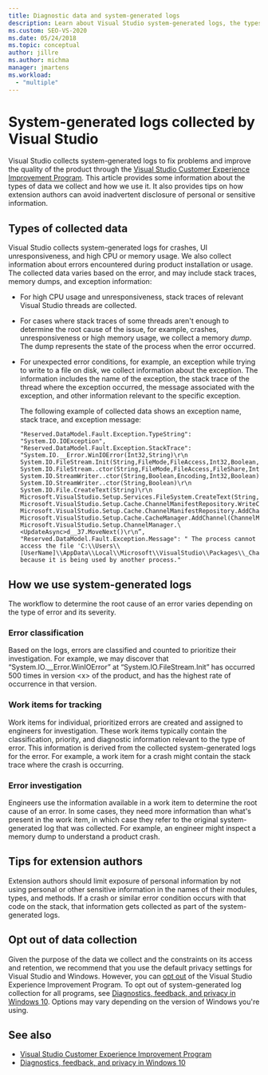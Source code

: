 ```yaml
---
title: Diagnostic data and system-generated logs
description: Learn about Visual Studio system-generated logs, the types of data that's collected, and how it's used to fix problems and improve product quality.
ms.custom: SEO-VS-2020
ms.date: 05/24/2018
ms.topic: conceptual
author: jillre
ms.author: michma
manager: jmartens
ms.workload:
  - "multiple"
---
```

# System-generated logs collected by Visual Studio

Visual Studio collects system-generated logs to fix problems and improve the quality of the product through the [Visual Studio Customer Experience Improvement Program](visual-studio-experience-improvement-program.md). This article provides some information about the types of data we collect and how we use it. It also provides tips on how extension authors can avoid inadvertent disclosure of personal or sensitive information.

## Types of collected data

Visual Studio collects system-generated logs for crashes, UI unresponsiveness, and high CPU or memory usage. We also collect information about errors encountered during product installation or usage. The collected data varies based on the error, and may include stack traces, memory dumps, and exception information:

- For high CPU usage and unresponsiveness, stack traces of relevant Visual Studio threads are collected.

- For cases where stack traces of some threads aren't enough to determine the root cause of the issue, for example, crashes, unresponsiveness or high memory usage, we collect a memory *dump*. The dump represents the state of the process when the error occurred.

- For unexpected error conditions, for example, an exception while trying to write to a file on disk, we collect information about the exception. The information includes the name of the exception, the stack trace of the thread where the exception occurred, the message associated with the exception, and other information relevant to the specific exception.

   The following example of collected data shows an exception name, stack trace, and exception message:

   ```text
   "Reserved.DataModel.Fault.Exception.TypeString": "System.IO.IOException",
   "Reserved.DataModel.Fault.Exception.StackTrace": "System.IO.__Error.WinIOError(Int32,String)\r\n
   System.IO.FileStream.Init(String,FileMode,FileAccess,Int32,Boolean,FileShare,Int32,FileOptions,SECURITY_ATTRIBUTES,String,Boolean,Boolean,Boolean)\r\n
   System.IO.FileStream..ctor(String,FileMode,FileAccess,FileShare,Int32,FileOptions,String,Boolean,Boolean,Boolean)\r\nSystem.IO.StreamWriter.CreateFile(String,Boolean,Boolean)\r\n
   System.IO.StreamWriter..ctor(String,Boolean,Encoding,Int32,Boolean)\r\n
   System.IO.StreamWriter..ctor(String,Boolean)\r\n
   System.IO.File.CreateText(String)\r\n
   Microsoft.VisualStudio.Setup.Services.FileSystem.CreateText(String,Boolean)\r\n
   Microsoft.VisualStudio.Setup.Cache.ChannelManifestRepository.WriteChannelManifest(IChannelManifest,String,String)\r\n
   Microsoft.VisualStudio.Setup.Cache.ChannelManifestRepository.AddChannel(ChannelManifestPair,Boolean)\r\n
   Microsoft.VisualStudio.Setup.Cache.CacheManager.AddChannel(ChannelManifestPair,Boolean)\r\n
   Microsoft.VisualStudio.Setup.ChannelManager.\<UpdateAsync>d__37.MoveNext()\r\n”,
   "Reserved.DataModel.Fault.Exception.Message": " The process cannot access the file 'C:\\Users\\[UserName]\\AppData\\Local\\Microsoft\\VisualStudio\\Packages\\_Channels\\4CB340F5\\channelManifest.json' because it is being used by another process."
   ```

## How we use system-generated logs

The workflow to determine the root cause of an error varies depending on the type of error and its severity.

### Error classification

Based on the logs, errors are classified and counted to prioritize their investigation. For example, we may discover that “System.IO.\__Error.WinIOError” at “System.IO.FileStream.Init” has occurred 500 times in version \<x> of the product, and has the highest rate of occurrence in that version.

### Work items for tracking

Work items for individual, prioritized errors are created and assigned to engineers for investigation. These work items typically contain the classification, priority, and diagnostic information relevant to the type of error. This information is derived from the collected system-generated logs for the error. For example, a work item for a crash might contain the stack trace where the crash is occurring.

### Error investigation

Engineers use the information available in a work item to determine the root cause of an error. In some cases, they need more information than what's present in the work item, in which case they refer to the original system-generated log that was collected. For example, an engineer might inspect a memory dump to understand a product crash.

## Tips for extension authors

Extension authors should limit exposure of personal information by not using personal or other sensitive information in the names of their modules, types, and methods. If a crash or similar error condition occurs with that code on the stack, that information gets collected as part of the system-generated logs.

## Opt out of data collection

Given the purpose of the data we collect and the constraints on its access and retention, we recommend that you use the default privacy settings for Visual Studio and Windows. However, you can [opt out](../ide/visual-studio-experience-improvement-program.md#opt-in-or-out) of the Visual Studio Experience Improvement Program. To opt out of system-generated log collection for all programs, see [Diagnostics, feedback, and privacy in Windows 10](https://privacy.microsoft.com/windows-10-feedback-diagnostics-and-privacy). Options may vary depending on the version of Windows you're using.

## See also

- [Visual Studio Customer Experience Improvement Program](visual-studio-experience-improvement-program.md)
- [Diagnostics, feedback, and privacy in Windows 10](https://privacy.microsoft.com/windows-10-feedback-diagnostics-and-privacy)